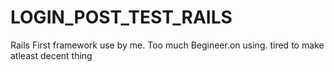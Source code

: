 # LOGIN_POST_TEST_RAILS
Rails First framework use by me. Too much Begineer.on using. tired to make atleast decent thing
